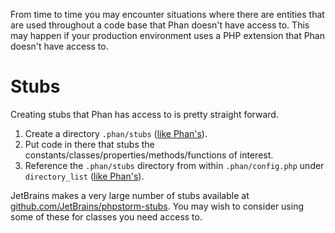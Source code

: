 From time to time you may encounter situations where there are entities that are used throughout a code base that Phan doesn't have access to. This may happen if your production environment uses a PHP extension that Phan doesn't have access to.

# Stubs

Creating stubs that Phan has access to is pretty straight forward.

1. Create a directory `.phan/stubs` ([like Phan's](https://github.com/etsy/phan/tree/master/.phan/stubs)).
2. Put code in there that stubs the constants/classes/properties/methods/functions of interest.
3. Reference the `.phan/stubs` directory from within `.phan/config.php` under `directory_list` ([like Phan's](https://github.com/etsy/phan/blob/0655d1ed47e776ab281b91fd3ad0a9835e03b75a/.phan/config.php#L221)).

JetBrains makes a very large number of stubs available at [github.com/JetBrains/phpstorm-stubs](https://github.com/JetBrains/phpstorm-stubs/tree/master/standard). You may wish to consider using some of these for classes you need access to.